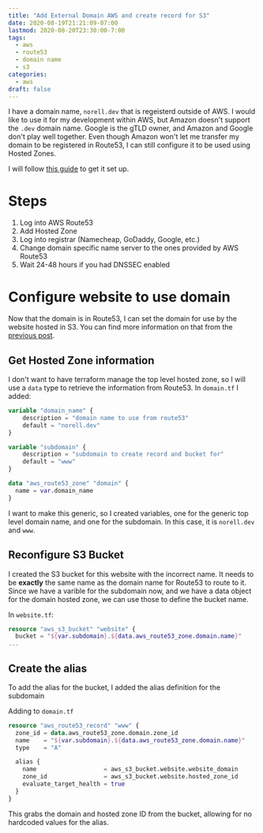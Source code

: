 ```yaml
---
title: "Add External Domain AWS and create record for S3"
date: 2020-08-19T21:21:09-07:00
lastmod: 2020-08-20T23:30:00-7:00
tags:
  - aws
  - route53
  - domain name
  - s3
categories:
  - aws
draft: false
---
```


I have a domain name, `norell.dev` that is regeisterd outside of AWS. I would like to use it for my development within AWS, but Amazon doesn't support the `.dev` domain name. Google is the gTLD owner, and Amazon and Google don't play well together. Even though Amazon won't let me transfer my domain to be registered in Route53, I can still configure it to be used using Hosted Zones.

I will follow [this guide](https://docs.aws.amazon.com/Route53/latest/DeveloperGuide/migrate-dns-domain-inactive.html) to get it set up.

# Steps

1. Log into AWS Route53
2. Add Hosted Zone
3. Log into registrar (Namecheap, GoDaddy, Google, etc.)
4. Change domain specific name server to the ones provided by AWS Route53
5. Wait 24-48 hours if you had DNSSEC enabled

# Configure website to use domain

Now that the domain is in Route53, I can set the domain for use by the website hosted in S3. You can find more information on that from the [previous post](../host-website-in-aws).

## Get Hosted Zone information

I don't want to have terraform manage the top level hosted zone, so I will use a `data` type to retrieve the information from Route53. In `domain.tf` I added:

```tf
variable "domain_name" {
    description = "domain name to use from route53"
    default = "norell.dev"
}

variable "subdomain" {
    description = "subdomain to create record and bucket for"
    default = "www"
}

data "aws_route53_zone" "domain" {
  name = var.domain_name
}
```

I want to make this generic, so I created variables, one for the generic top level domain name, and one for the subdomain. In this case, it is `norell.dev` and `www`.

## Reconfigure S3 Bucket

I created the S3 bucket for this website with the incorrect name. It needs to be **exactly** the same name as the domain name for Route53 to route to it. Since we have a varible for the subdomain now, and we have a data object for the domain hosted zone, we can use those to define the bucket name.


In `website.tf`:

```tf
resource "aws_s3_bucket" "website" {
  bucket = "${var.subdomain}.${data.aws_route53_zone.domain.name}"
...
```

## Create the alias

To add the alias for the bucket, I added the alias definition for the subdomain

Adding to `domain.tf`

```tf
resource "aws_route53_record" "www" {
  zone_id = data.aws_route53_zone.domain.zone_id
  name    = "${var.subdomain}.${data.aws_route53_zone.domain.name}"
  type    = "A"

  alias {
    name                   = aws_s3_bucket.website.website_domain
    zone_id                = aws_s3_bucket.website.hosted_zone_id
    evaluate_target_health = true
  }
}
```

This grabs the domain and hosted zone ID from the bucket, allowing for no hardcoded values for the alias.
